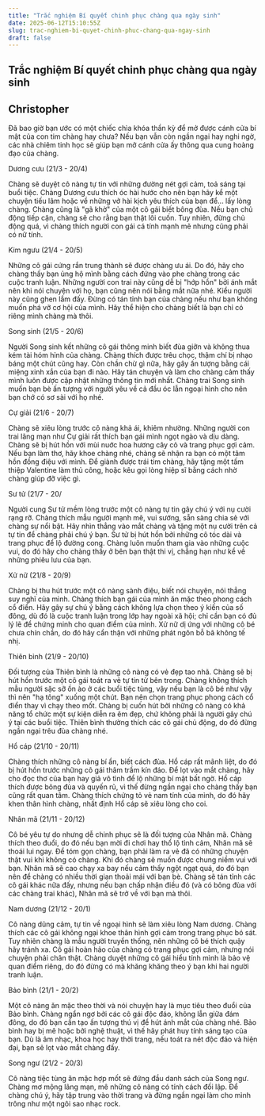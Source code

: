 ```yaml
---
title: "Trắc nghiệm Bí quyết chinh phục chàng qua ngày sinh"
date: 2025-06-12T15:10:55Z
slug: trac-nghiem-bi-quyet-chinh-phuc-chang-qua-ngay-sinh
draft: false
---
```


## Trắc nghiệm Bí quyết chinh phục chàng qua ngày sinh

## Christopher

Đã bao giờ bạn ước có một chiếc chìa khóa thần kỳ để mở được cánh cửa bí mật của con tim chàng hay chưa? Nếu bạn vẫn còn ngần ngại hay nghi ngờ, các nhà chiêm tinh học sẽ giúp bạn mở cánh cửa ấy thông qua cung hoàng đạo của chàng.

Dương cưu (21/3 - 20/4)

Chàng sẽ duyệt cô nàng tự tin với những đường nét gợi cảm, toả sáng tại buổi tiệc. Chàng Dương cưu thích óc hài hước cho nên bạn hãy kể một chuyện tiếu lâm hoặc về những vở hài kịch yêu thích của bạn để... lấy lòng chàng. Chàng cũng là "gã khờ" của một cô gái biết bông đùa. Nếu bạn chủ động tiếp cận, chàng sẽ cho rằng bạn thật lôi cuốn. Tuy nhiên, đừng chủ động quá, vì chàng thích người con gái cá tính mạnh mẽ nhưng cũng phải có nữ tính.

Kim ngưu (21/4 - 20/5)

Những cô gái cứng rắn trung thành sẽ được chàng ưu ái. Do đó, hãy cho chàng thấy bạn ủng hộ mình bằng cách đứng vào phe chàng trong các cuộc tranh luận. Những người con trai này cũng dễ bị "hớp hồn" bởi ánh mắt nên khi nói chuyện với họ, bạn cũng nên nói bằng mắt nữa nhé.
Kiểu người này cũng ghen lắm đấy. Đừng có tán tỉnh bạn của chàng nếu như bạn không muốn phá vỡ cơ hội của mình. Hãy thể hiện cho chàng biết là bạn chỉ có riêng mình chàng mà thôi.

Song sinh (21/5 - 20/6)

Người Song sinh kết những cô gái thông minh biết đùa giỡn và không thua kém tài hóm hỉnh của chàng. Chàng thích được trêu chọc, thậm chí bị nhạo báng một chút cũng hay. Còn chần chừ gì nữa, hãy gây ấn tượng bằng cái miệng xinh xắn của bạn đi nào. Hãy tán chuyện và làm cho chàng cảm thấy mình luôn được cập nhật những thông tin mới nhất. Chàng trai Song sinh muốn bạn bè ấn tượng với người yêu về cả đầu óc lẫn ngoại hình cho nên bạn chớ có sơ sài với họ nhé.

Cự giải (21/6 - 20/7)

Chàng sẽ xiêu lòng trước cô nàng khả ái, khiêm nhường. Những người con trai lãng mạn như Cự giải rất thích bạn gái mình ngọt ngào và dịu dàng. Chàng sẽ bị hút hồn với mùi nuớc hoa hương cây cỏ và trang phục gợi cảm. Nếu bạn làm thơ, hãy khoe chàng nhé, chàng sẽ nhận ra bạn có một tâm hồn đồng điệu với mình. Để giành được trái tim chàng, hãy tặng một tấm thiệp Valentine làm thủ công, hoặc kêu gọi lòng hiệp sĩ bằng cách nhờ chàng giúp đỡ việc gì.

Sư tử (21/7 - 20/

Người cung Sư tử mềm lòng trước một cô nàng tự tin gây chú ý với nụ cười rạng rỡ. Chàng thích mẫu người mạnh mẽ, vui sướng, sẵn sàng chia sẻ với chàng sự nổi bật. Hãy nhìn thẳng vào mắt chàng và tặng một nụ cười trên cả tự tin để chàng phải chú ý bạn. Sư tử bị hút hồn bởi những cô tóc dài và trang phục để lộ đường cong. Chàng luôn muốn tham gia vào những cuộc vui, do đó hãy cho chàng thấy ở bên bạn thật thi vị, chẳng hạn như kể về những phiêu lưu của bạn.

Xử nữ (21/8 - 20/9)

Chàng bị thu hút trước một cô nàng sành điệu, biết nói chuyện, nói thẳng suy nghĩ của mình. Chàng thích bạn gái của mình ăn mặc theo phong cách cổ điển. Hãy gây sự chú ý bằng cách không lựa chọn theo ý kiến của số đông, dù đó là cuộc tranh luận trong lớp hay ngoài xã hội; chỉ cần bạn có đủ lý lẽ để chứng minh cho quan điểm của mình. Xử nữ dị ứng với những cô bé chưa chín chắn, do đó hãy cẩn thận với những phát ngôn bỗ bã không tế nhị.

Thiên bình (21/9 - 20/10)

Đối tượng của Thiên bình là những cô nàng có vẻ đẹp tao nhã. Chàng sẽ bị hút hồn trước một cô gái toát ra vẻ tự tin từ bên trong. Chàng không thích mẫu người sặc sỡ ồn ào ở các buổi tiệc tùng, vậy nếu bạn là cô bé như vậy thì nên "hạ tông" xuống một chút. Bạn nên chọn trang phục phong cách cổ điển thay vì chạy theo mốt. Chàng bị cuốn hút bởi những cô nàng có khả năng tổ chức một sự kiện diễn ra êm đẹp, chứ không phải là người gây chú ý tại các buổi tiệc. Thiên bình thường thích các cô gái chủ động, do đó đừng ngần ngại trêu đùa chàng nhé.

Hổ cáp (21/10 - 20/11)

Chàng thích những cô nàng bí ẩn, biết cách đùa. Hổ cáp rất mãnh liệt, do đó bị hút hồn trước những cô gái thâm trầm kín đáo. Để lọt vào mắt chàng, hãy cho đọc thơ của bạn hay giả vô tình để lộ những bí mật bất ngờ. Hổ cáp thích được bông đùa và quyến rũ, vì thế đừng ngần ngại cho chàng thấy bạn cũng rất quan tâm. Chàng thích chứng tỏ vẻ nam tính của mình, do đó hãy khen thân hình chàng, nhất định Hổ cáp sẽ xiêu lòng cho coi.

Nhân mã (21/11 - 20/12)

Cô bé yêu tự do nhưng dễ chinh phục sẽ là đối tượng của Nhân mã. Chàng thích theo đuổi, do đó nếu bạn mời đi chơi hay thổ lộ tình cảm, Nhân mã sẽ thoái lui ngay. Để tóm gọn chàng, bạn phải làm ra vẻ đã có những chuyện thật vui khi không có chàng. Khi đó chàng sẽ muốn được chung niềm vui với bạn. Nhân mã sẽ cao chạy xa bay nếu cảm thấy ngột ngạt quá, do đó bạn nên để chàng có nhiều thời gian thoải mái với bạn bè. Chàng sẽ tán tỉnh các cô gái khác nữa đấy, nhưng nếu bạn chấp nhận điều đó (và có bông đùa với các chàng trai khác), Nhân mã sẽ trở về với bạn mà thôi.

Nam dương (21/12 - 20/1)

Cô nàng dũng cảm, tự tin về ngoại hình sẽ làm xiêu lòng Nam dương. Chàng thích các cô gái không ngại khoe thân hình gợi cảm trong trang phục bó sát. Tuy nhiên chàng là mẫu người truyền thống, nên những cô bé thích quậy hãy tránh xa. Cô gái hoàn hảo của chàng có trang phục gợi cảm, nhưng nói chuyện phải chân thật. Chàng duyệt những cô gái hiểu tính mình là bảo vệ quan điểm riêng, do đó đừng có mà khăng khăng theo ý bạn khi hai người tranh luận.

Bảo bình (21/1 - 20/2)

Một cô nàng ăn mặc theo thời và nói chuyện hay là mục tiêu theo đuổi của Bảo bình. Chàng ngẩn ngơ bởi các cô gái độc đáo, không lẫn giữa đám đông, do đó bạn cần tạo ấn tượng thú vị để hút ánh mắt của chàng nhé. Bảo bình hay bị mê hoặc bởi nghệ thuật, vì thế hãy phát huy tính sáng tạo của bạn. Dù là âm nhạc, khoa học hay thời trang, nếu toát ra nét độc đáo và hiện đại, bạn sẽ lọt vào mắt chàng đấy.

Song ngư (21/2 - 20/3)

Cô nàng tiệc tùng ăn mặc hợp mốt sẽ đứng đầu danh sách của Song ngư. Chàng mơ mộng lãng mạn, mê những cô nàng có tính cách đối lập. Để chàng chú ý, hãy tập trung vào thời trang và đừng ngần ngại làm cho mình trông như một ngôi sao nhạc rock.